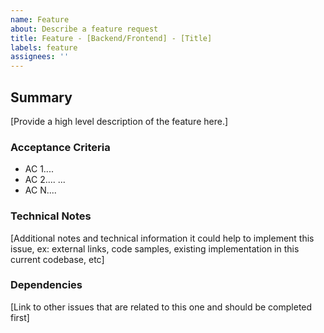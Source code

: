 ```yaml
---
name: Feature
about: Describe a feature request
title: Feature - [Backend/Frontend] - [Title]
labels: feature
assignees: ''
---
```


## Summary

[Provide a high level description of the feature here.]

### Acceptance Criteria

- AC 1....
- AC 2....
  ...
- AC N....

### Technical Notes

[Additional notes and technical information it could help to implement this issue, ex: external links, code samples, existing implementation in this current codebase, etc]

### Dependencies

[Link to other issues that are related to this one and should be completed first]
